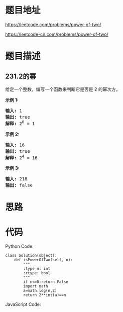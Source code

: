 # 题目地址
https://leetcode.com/problems/power-of-two/

https://leetcode-cn.com/problems/power-of-two/
# 题目描述
## 231.2的幂
<p>给定一个整数，编写一个函数来判断它是否是 2 的幂次方。</p>

<p><strong>示例&nbsp;1:</strong></p>

<pre><strong>输入:</strong> 1
<strong>输出:</strong> true
<strong>解释: </strong>2<sup>0</sup>&nbsp;= 1</pre>

<p><strong>示例 2:</strong></p>

<pre><strong>输入:</strong> 16
<strong>输出:</strong> true
<strong>解释: </strong>2<sup>4</sup>&nbsp;= 16</pre>

<p><strong>示例 3:</strong></p>

<pre><strong>输入:</strong> 218
<strong>输出:</strong> false</pre>

# 思路

# 代码
Python Code:

```
class Solution(object):
    def isPowerOfTwo(self, n):
        """
        :type n: int
        :rtype: bool
        """
        if n<=0:return False
        import math
        a=math.log(n,2)
        return 2**int(a)==n
```
JavaScript Code:

```

```
